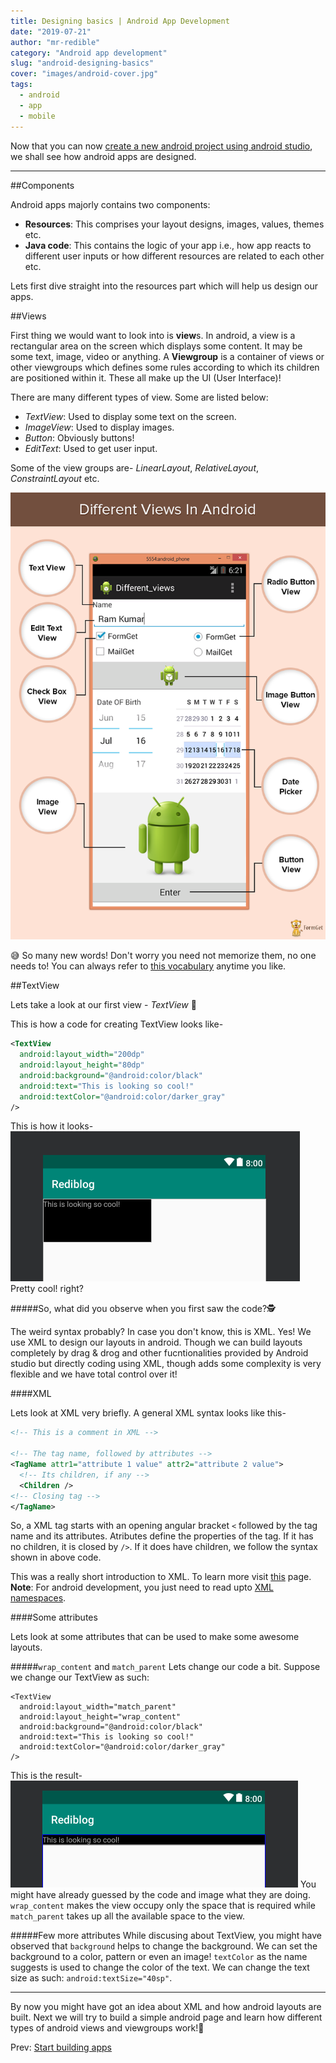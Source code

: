 ```yaml
---
title: Designing basics | Android App Development
date: "2019-07-21"
author: "mr-redible"
category: "Android app development"
slug: "android-designing-basics"
cover: "images/android-cover.jpg"
tags:
  - android
  - app
  - mobile
---
```


Now that you can now [create a new android project using android studio](android-start-building-apps), we shall see how android apps are designed.

---

##Components

Android apps majorly contains two components:

- **Resources**: This comprises your layout designs, images, values, themes etc.
- **Java code**: This contains the logic of your app i.e., how app reacts to different user inputs or how different resources are related to each other etc.

Lets first dive straight into the resources part which will help us design our apps.

##Views

First thing we would want to look into is **view**s. In android, a view is a rectangular area on the screen which displays some content. It may be some text, image, video or anything. A **Viewgroup** is a container of views or other viewgroups which defines some rules according to which its children are positioned within it. These all make up the UI (User Interface)!

There are many different types of view. Some are listed below:

- _TextView_: Used to display some text on the screen.
- _ImageView_: Used to display images.
- _Button_: Obviously buttons!
- _EditText_: Used to get user input.

Some of the view groups are- _LinearLayout_, _RelativeLayout_, _ConstraintLayout_ etc.

![Types of views](./views.png)

😅 So many new words! Don't worry you need not memorize them, no one needs to! You can always refer to [this vocabulary](https://developers.google.com/android/for-all/vocab-words/) anytime you like.

##TextView

Lets take a look at our first view - _TextView_ 🤩

This is how a code for creating TextView looks like-

```XML
<TextView
  android:layout_width="200dp"
  android:layout_height="80dp"
  android:background="@android:color/black"
  android:text="This is looking so cool!"
  android:textColor="@android:color/darker_gray"
/>
```

This is how it looks-
![TextView example](./textview.png)
Pretty cool! right?

#####So, what did you observe when you first saw the code?🕵

The weird syntax probably? In case you don't know, this is XML. Yes! We use XML to design our layouts in android. Though we can build layouts completely by drag & drog and other fucntionalities provided by Android studio but directly coding using XML, though adds some complexity is very flexible and we have total control over it!

####XML

Lets look at XML very briefly. A general XML syntax looks like this-

```XML
<!-- This is a comment in XML -->

<!-- The tag name, followed by attributes -->
<TagName attr1="attribute 1 value" attr2="attribute 2 value">
  <!-- Its children, if any -->
  <Children />
<!-- Closing tag -->
</TagName>
```

So, a XML tag starts with an opening angular bracket `<` followed by the tag name and its attributes. Atributes define the properties of the tag. If it has no children, it is closed by `/>`. If it does have children, we follow the syntax shown in above code.

This was a really short introduction to XML. To learn more visit [this](https://www.w3schools.com/xml/) page. **Note**: For android development, you just need to read upto [XML namespaces](https://www.w3schools.com/xml/xml_namespaces.asp).

####Some attributes

Lets look at some attributes that can be used to make some awesome layouts.

#####`wrap_content` and `match_parent`
Lets change our code a bit. Suppose we change our TextView as such:

```XML{2-3}
<TextView
  android:layout_width="match_parent"
  android:layout_height="wrap_content"
  android:background="@android:color/black"
  android:text="This is looking so cool!"
  android:textColor="@android:color/darker_gray"
/>
```

This is the result-
![Textview with wrap_content and match_parent](./tv-wrap-match.png)
You might have already guessed by the code and image what they are doing. `wrap_content` makes the view occupy only the space that is required while `match_parent` takes up all the available space to the view.

#####Few more attributes
While discusing about TextView, you might have observed that `background` helps to change the background. We can set the background to a color, pattern or even an image! `textColor` as the name suggests is used to change the color of the text. We can change the text size as such: `android:textSize="40sp"`.

---

By now you might have got an idea about XML and how android layouts are built. Next we will try to build a simple android page and learn how different types of android views and viewgroups work!🎉

<div style="width: 100%; display: flex; justify-content: space-between;">
  <span>Prev: <a href="/android-start-building-apps">Start building apps</a></span>
</div>
